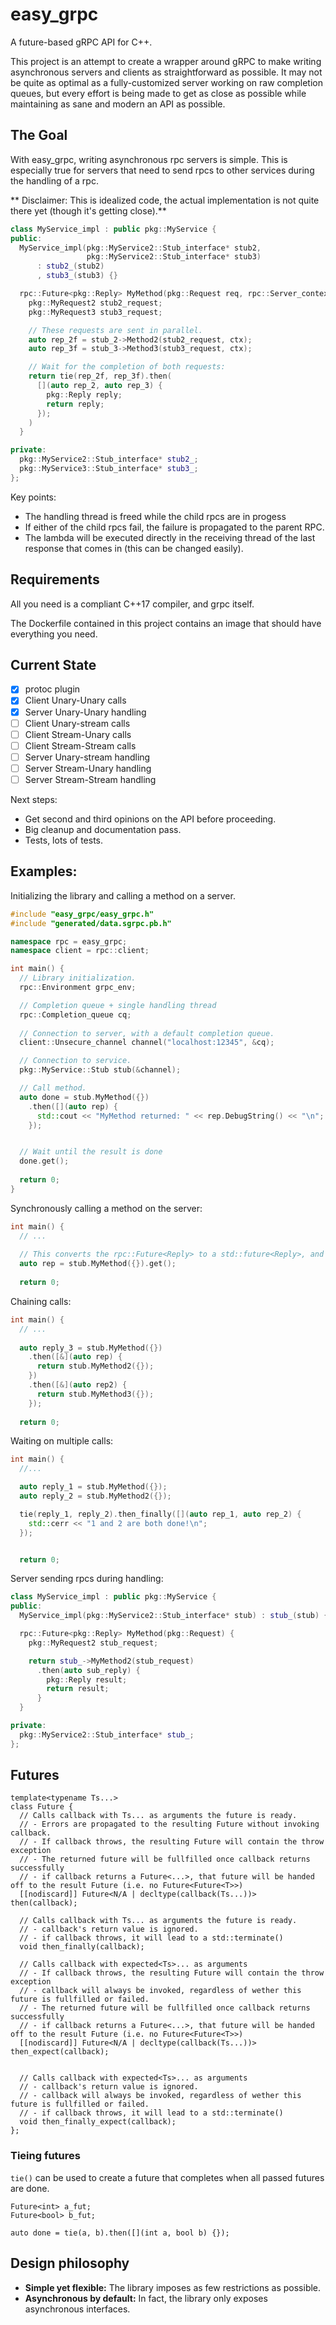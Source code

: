 # easy_grpc

A future-based gRPC API for C++.

This project is an attempt to create a wrapper around gRPC to make
writing asynchronous servers and clients as straightforward as possible. It may not
be quite as optimal as a fully-customized server working on raw completion 
queues, but every effort is being made to get as close as possible while
maintaining as sane and modern an API as possible.

## The Goal

With easy_grpc, writing asynchronous rpc servers is simple. This is especially true for
servers that need to send rpcs to other services during the handling of a rpc.

** Disclaimer: This is idealized code, the actual implementation is not quite there yet (though it's getting close).**

```cpp
class MyService_impl : public pkg::MyService {
public:
  MyService_impl(pkg::MyService2::Stub_interface* stub2, 
                 pkg::MyService2::Stub_interface* stub3) 
      : stub2_(stub2)
      , stub3_(stub3) {}

  rpc::Future<pkg::Reply> MyMethod(pkg::Request req, rpc::Server_context ctx) {
    pkg::MyRequest2 stub2_request;
    pkg::MyRequest3 stub3_request;

    // These requests are sent in parallel.
    auto rep_2f = stub_2->Method2(stub2_request, ctx);
    auto rep_3f = stub_3->Method3(stub3_request, ctx);

    // Wait for the completion of both requests:
    return tie(rep_2f, rep_3f).then(
      [](auto rep_2, auto rep_3) {
        pkg::Reply reply;
        return reply;
      });
    )
  }

private:
  pkg::MyService2::Stub_interface* stub2_;
  pkg::MyService3::Stub_interface* stub3_;
};
```

Key points:
- The handling thread is freed while the child rpcs are in progess
- If either of the child rpcs fail, the failure is propagated to the parent RPC.
- The lambda will be executed directly in the receiving thread of the last response
  that comes in (this can be changed easily).

## Requirements

All you need is a compliant C++17 compiler, and grpc itself.

The Dockerfile contained in this project contains an image that should have everything you need.

## Current State

- [x] protoc plugin
- [x] Client Unary-Unary calls
- [x] Server Unary-Unary handling
- [ ] Client Unary-stream calls
- [ ] Client Stream-Unary calls
- [ ] Client Stream-Stream calls
- [ ] Server Unary-stream handling
- [ ] Server Stream-Unary handling
- [ ] Server Stream-Stream handling

Next steps:
- Get second and third opinions on the API before proceeding.
- Big cleanup and documentation pass.
- Tests, lots of tests.

## Examples:

Initializing the library and calling a method on a server.

```cpp
#include "easy_grpc/easy_grpc.h"
#include "generated/data.sgrpc.pb.h"

namespace rpc = easy_grpc;
namespace client = rpc::client;

int main() {
  // Library initialization.
  rpc::Environment grpc_env;

  // Completion queue + single handling thread
  rpc::Completion_queue cq;
  
  // Connection to server, with a default completion queue.
  client::Unsecure_channel channel("localhost:12345", &cq);

  // Connection to service.
  pkg::MyService::Stub stub(&channel);

  // Call method.
  auto done = stub.MyMethod({})
    .then([](auto rep) {
      std::cout << "MyMethod returned: " << rep.DebugString() << "\n";
    });


  // Wait until the result is done
  done.get();
  
  return 0;
}
```

Synchronously calling a method on the server: 

```cpp
int main() {
  // ...
  
  // This converts the rpc::Future<Reply> to a std::future<Reply>, and calls get() on it.
  auto rep = stub.MyMethod({}).get();
  
  return 0;
```

Chaining calls:

```cpp
int main() {
  // ...
  
  auto reply_3 = stub.MyMethod({})
    .then([&](auto rep) {
      return stub.MyMethod2({});
    })
    .then([&](auto rep2) {
      return stub.MyMethod3({});
    });
  
  return 0;
```


Waiting on multiple calls:

```cpp
int main() {
  //...

  auto reply_1 = stub.MyMethod({});
  auto reply_2 = stub.MyMethod2({});

  tie(reply_1, reply_2).then_finally([](auto rep_1, auto rep_2) {
    std::cerr << "1 and 2 are both done!\n";
  });


  return 0;
```

Server sending rpcs during handling:

```cpp
class MyService_impl : public pkg::MyService {
public:
  MyService_impl(pkg::MyService2::Stub_interface* stub) : stub_(stub) {}

  rpc::Future<pkg::Reply> MyMethod(pkg::Request) {
    pkg::MyRequest2 stub_request;

    return stub_->MyMethod2(stub_request)
      .then(auto sub_reply) {
        pkg::Reply result;
        return result;
      }
  }

private:
  pkg::MyService2::Stub_interface* stub_;
};
```
## Futures

    template<typename Ts...>
    class Future {
      // Calls callback with Ts... as arguments the future is ready.
      // - Errors are propagated to the resulting Future without invoking callback.
      // - If callback throws, the resulting Future will contain the throw exception
      // - The returned future will be fullfilled once callback returns successfully
      // - if callback returns a Future<...>, that future will be handed off to the result Future (i.e. no Future<Future<T>>)
      [[nodiscard]] Future<N/A | decltype(callback(Ts...))> then(callback);

      // Calls callback with Ts... as arguments the future is ready. 
      // - callback's return value is ignored.
      // - if callback throws, it will lead to a std::terminate()
      void then_finally(callback);

      // Calls callback with expected<Ts>... as arguments
      // - If callback throws, the resulting Future will contain the throw exception 
      // - callback will always be invoked, regardless of wether this future is fullfilled or failed. 
      // - The returned future will be fullfilled once callback returns successfully
      // - if callback returns a Future<...>, that future will be handed off to the result Future (i.e. no Future<Future<T>>)
      [[nodiscard]] Future<N/A | decltype(callback(Ts...))> then_expect(callback);


      // Calls callback with expected<Ts>... as arguments
      // - callback's return value is ignored.
      // - callback will always be invoked, regardless of wether this future is fullfilled or failed. 
      // - if callback throws, it will lead to a std::terminate()
      void then_finally_expect(callback);
    };

### Tieing futures

`tie()` can be used to create a future that completes when all passed futures are done.

    Future<int> a_fut;
    Future<bool> b_fut;

    auto done = tie(a, b).then([](int a, bool b) {});



## Design philosophy

* **Simple yet flexible:** The library imposes as few restrictions as possible.
* **Asynchronous by default:** In fact, the library only exposes asynchronous interfaces. 

